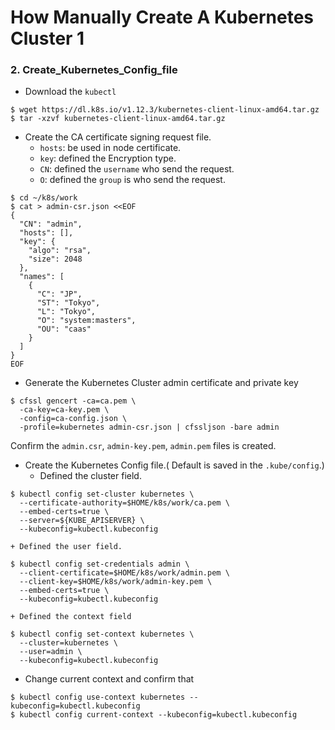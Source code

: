 # How Manually Create A Kubernetes Cluster 1

### 2. Create_Kubernetes_Config_file

+ Download the `kubectl`
```
$ wget https://dl.k8s.io/v1.12.3/kubernetes-client-linux-amd64.tar.gz
$ tar -xzvf kubernetes-client-linux-amd64.tar.gz
```

+ Create the CA certificate signing request file.
    + `hosts`: be used in node certificate.
    + `key`: defined the Encryption type.
    + `CN`: defined the `username` who send the request.
    + `O`: defined the `group` is who send the request.
```
$ cd ~/k8s/work
$ cat > admin-csr.json <<EOF
{
  "CN": "admin",
  "hosts": [],
  "key": {
    "algo": "rsa",
    "size": 2048
  },
  "names": [
    {
      "C": "JP",
      "ST": "Tokyo",
      "L": "Tokyo",
      "O": "system:masters",
      "OU": "caas"
    }
  ]
}
EOF
```

+ Generate the Kubernetes Cluster admin certificate and private key
```
$ cfssl gencert -ca=ca.pem \
  -ca-key=ca-key.pem \
  -config=ca-config.json \
  -profile=kubernetes admin-csr.json | cfssljson -bare admin
```
Confirm the `admin.csr`, `admin-key.pem`, `admin.pem` files is created.

+ Create the Kubernetes Config file.( Default is saved in the `.kube/config`.)
    + Defined the cluster field.
```
$ kubectl config set-cluster kubernetes \
  --certificate-authority=$HOME/k8s/work/ca.pem \
  --embed-certs=true \
  --server=${KUBE_APISERVER} \
  --kubeconfig=kubectl.kubeconfig
```
    + Defined the user field.
```
$ kubectl config set-credentials admin \
  --client-certificate=$HOME/k8s/work/admin.pem \
  --client-key=$HOME/k8s/work/admin-key.pem \
  --embed-certs=true \
  --kubeconfig=kubectl.kubeconfig
```
    + Defined the context field
```
$ kubectl config set-context kubernetes \
  --cluster=kubernetes \
  --user=admin \
  --kubeconfig=kubectl.kubeconfig
```

+ Change current context and confirm that
```
$ kubectl config use-context kubernetes --kubeconfig=kubectl.kubeconfig
$ kubectl config current-context --kubeconfig=kubectl.kubeconfig
```